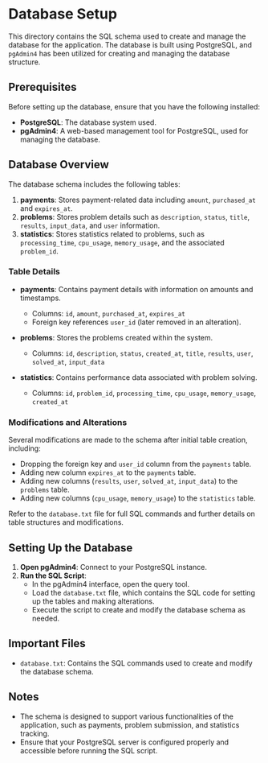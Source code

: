 
# Database Setup

This directory contains the SQL schema used to create and manage the database for the application. The database is built using PostgreSQL, and `pgAdmin4` has been utilized for creating and managing the database structure.

## Prerequisites

Before setting up the database, ensure that you have the following installed:
- **PostgreSQL**: The database system used.
- **pgAdmin4**: A web-based management tool for PostgreSQL, used for managing the database.

## Database Overview

The database schema includes the following tables:
1. **payments**: Stores payment-related data including `amount`, `purchased_at` and `expires_at`.
2. **problems**: Stores problem details such as `description`, `status`, `title`, `results`, `input_data`, and `user` information.
3. **statistics**: Stores statistics related to problems, such as `processing_time`, `cpu_usage`, `memory_usage`, and the associated `problem_id`.

### Table Details
  
- **payments**: Contains payment details with information on amounts and timestamps.
  - Columns: `id`, `amount`, `purchased_at`, `expires_at`
  - Foreign key references `user_id` (later removed in an alteration).

- **problems**: Stores the problems created within the system.
  - Columns: `id`, `description`, `status`, `created_at`, `title`, `results`, `user`, `solved_at`, `input_data`

- **statistics**: Contains performance data associated with problem solving.
  - Columns: `id`, `problem_id`, `processing_time`, `cpu_usage`, `memory_usage`, `created_at`

### Modifications and Alterations

Several modifications are made to the schema after initial table creation, including:
- Dropping the foreign key and `user_id` column from the `payments` table.
- Adding new column `expires_at` to the `payments` table.
- Adding new columns (`results`, `user`, `solved_at`, `input_data`) to the `problems` table.
- Adding new columns (`cpu_usage`, `memory_usage`) to the `statistics` table.

Refer to the `database.txt` file for full SQL commands and further details on table structures and modifications.

## Setting Up the Database

1. **Open pgAdmin4**: Connect to your PostgreSQL instance.
2. **Run the SQL Script**:
   - In the pgAdmin4 interface, open the query tool.
   - Load the `database.txt` file, which contains the SQL code for setting up the tables and making alterations.
   - Execute the script to create and modify the database schema as needed.

## Important Files

- `database.txt`: Contains the SQL commands used to create and modify the database schema.

## Notes

- The schema is designed to support various functionalities of the application, such as payments, problem submission, and statistics tracking.
- Ensure that your PostgreSQL server is configured properly and accessible before running the SQL script.

